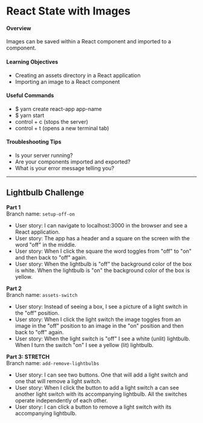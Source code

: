 # React State with Images

#### Overview
Images can be saved within a React component and imported to a component.

####  Learning Objectives
- Creating an assets directory in a React application
- Importing an image to a React component

#### Useful Commands
- $ yarn create react-app app-name
- $ yarn start
- control + c (stops the server)
- control + t (opens a new terminal tab)

#### Troubleshooting Tips
- Is your server running?
- Are your components imported and exported?
- What is your error message telling you?

---

## Lightbulb Challenge

**Part 1**  
Branch name: `setup-off-on`
- User story: I can navigate to localhost:3000 in the browser and see a React application.
- User story: The app has a header and a square on the screen with the word "off" in the middle.
- User story: When I click the square the word toggles from "off" to "on" and then back to "off" again.
- User story: When the lightbulb is "off" the background color of the box is white. When the lightbulb is "on" the background color of the box is yellow.

**Part 2**  
Branch name: `assets-switch`

- User story: Instead of seeing a box, I see a picture of a light switch in the "off" position.
- User story: When I click the light switch the image toggles from an image in the "off" position to an image in the "on" position and then back to "off" again.
- User story: When the light switch is "off" I see a white (unlit) lightbulb. When I turn the switch "on" I see a yellow (lit) lightbulb.


**Part 3: STRETCH**  
Branch name: `add-remove-lightbulbs`

- User story: I can see two buttons. One that will add a light switch and one that will remove a light switch.
- User story: When I click the button to add a light switch a can see another light switch with its accompanying lightbulb. All the switches operate independently of each other.
- User story: I can click a button to remove a light switch with its accompanying lightbulb.
